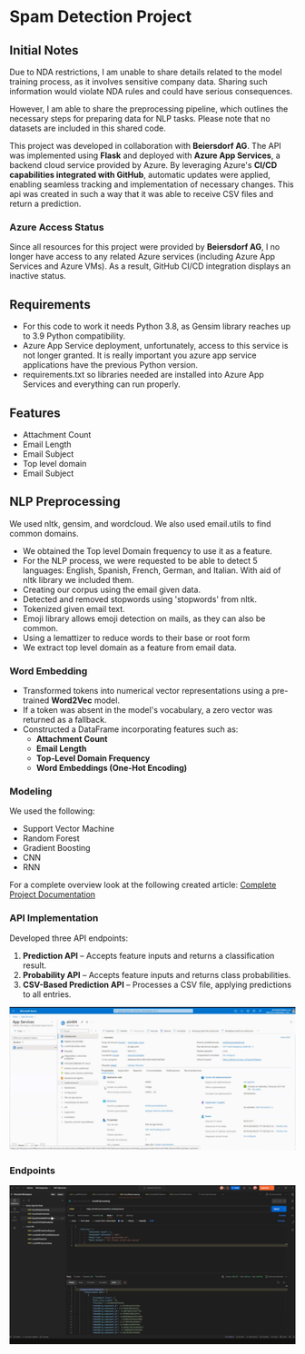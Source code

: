 # Spam Detection Project

## Initial Notes
Due to NDA restrictions, I am unable to share details related to the model training process, as it involves sensitive company data. Sharing such information would violate NDA rules and could have serious consequences.  

However, I am able to share the preprocessing pipeline, which outlines the necessary steps for preparing data for NLP tasks. Please note that no datasets are included in this shared code.  

This project was developed in collaboration with **Beiersdorf AG**. The API was implemented using **Flask** and deployed with **Azure App Services**, a backend cloud service provided by Azure. By leveraging Azure's **CI/CD capabilities integrated with GitHub**, automatic updates were applied, enabling seamless tracking and implementation of necessary changes. This api was created in such a way that it was able to receive CSV files and return a prediction.  

### Azure Access Status
Since all resources for this project were provided by **Beiersdorf AG**, I no longer have access to any related Azure services (including Azure App Services and Azure VMs). As a result, GitHub CI/CD integration displays an inactive status.

## Requirements
* For this code to work it needs Python 3.8, as Gensim library reaches up to 3.9 Python compatibility.
* Azure App Service deployment, unfortunately, access to this service is not longer granted. It is really important you azure app service applications have the previous Python version.
* requirements.txt so libraries needed are installed into Azure App Services and everything can run properly.

## Features
* Attachment Count
* Email Length
* Email Subject
* Top level domain
* Email Subject

## NLP Preprocessing
We used nltk, gensim, and wordcloud. We also used email.utils to find common domains.
* We obtained the Top level Domain frequency to use it as a feature.
* For the NLP process, we were requested to be able to detect 5 languages: English, Spanish, French, German, and Italian. With aid of nltk library we included them.
* Creating our corpus using the email given data.
* Detected and removed stopwords using 'stopwords' from nltk.
* Tokenized given email text.
* Emoji library allows emoji detection on mails, as they can also be common.
* Using a lemattizer to reduce words to their base or root form
* We extract top level domain as a feature from email data.

### Word Embedding
* Transformed tokens into numerical vector representations using a pre-trained **Word2Vec** model.
* If a token was absent in the model's vocabulary, a zero vector was returned as a fallback.
* Constructed a DataFrame incorporating features such as:
  - **Attachment Count**
  - **Email Length**
  - **Top-Level Domain Frequency**
  - **Word Embeddings (One-Hot Encoding)**

### Modeling
We used the following:
* Support Vector Machine
* Random Forest
* Gradient Boosting
* CNN
* RNN

For a complete overview look at the following created article:
[Complete Project Documentation](./docs/scientific_article.pdf)


### API Implementation
Developed three API endpoints:
1. **Prediction API** – Accepts feature inputs and returns a classification result.
2. **Probability API** – Accepts feature inputs and returns class probabilities.
3. **CSV-Based Prediction API** – Processes a CSV file, applying predictions to all entries.

![Azure App Services](./images/azure_app_services.png "Azure App Services")  

### Endpoints
![Endpoints](./images/endpoints.png "Endpoints")  